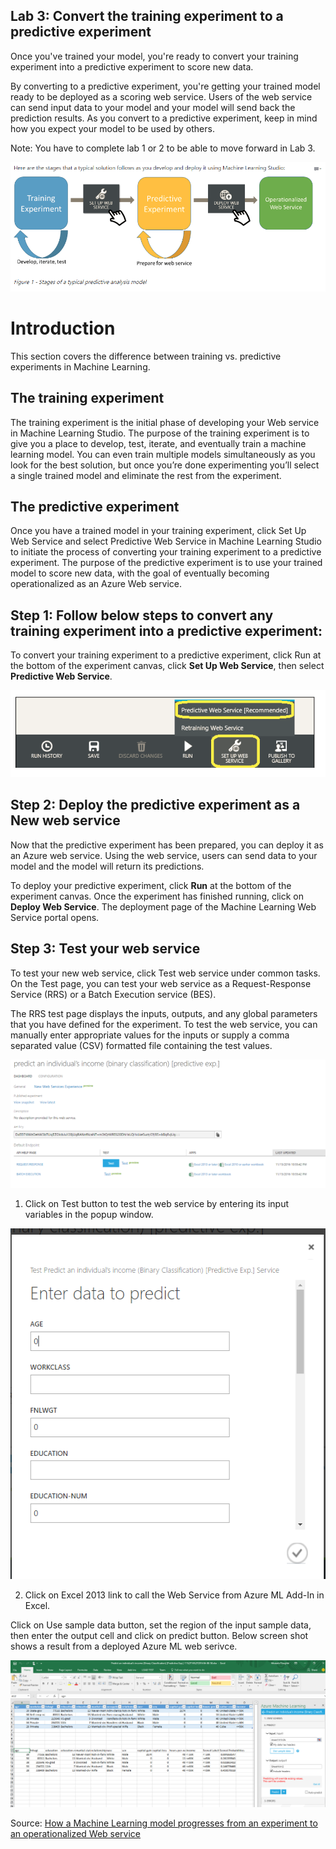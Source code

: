 
## Lab 3:  Convert the training experiment to a predictive experiment 

Once you've trained your model, you're ready to convert your training experiment into a predictive experiment to score new data.

By converting to a predictive experiment, you're getting your trained model ready to be deployed as a scoring web service. 
Users of the web service can send input data to your model and your model will send back the prediction results.
As you convert to a predictive experiment, keep in mind how you expect your model to be used by others.

Note: You have to complete lab 1 or 2 to be able to move forward in Lab 3.

![Stages of Typical Predictive Analysis Model](/Images/StagesOfTypicalPredictiveAnalysisModel.PNG)

# Introduction
This section covers the difference between training vs. predictive experiments in Machine Learning.

## The training experiment

The training experiment is the initial phase of developing your Web service in Machine Learning Studio. The purpose of the training experiment is to give you a place to develop, test, iterate, and eventually train a machine learning model. You can even train multiple models simultaneously as you look for the best solution, but once you’re done experimenting you’ll select a single trained model and eliminate the rest from the experiment.

## The predictive experiment

Once you have a trained model in your training experiment, click Set Up Web Service and select Predictive Web Service in Machine Learning Studio to initiate the process of converting your training experiment to a predictive experiment. The purpose of the predictive experiment is to use your trained model to score new data, with the goal of eventually becoming operationalized as an Azure Web service.

## Step 1: Follow below steps to convert any training experiment into a predictive experiment:

To convert your training experiment to a predictive experiment, click Run at the bottom of the experiment canvas, click **Set Up Web Service**, then select **Predictive Web Service**.

![Setup Web Service in Azure ML](/Images/SetupAzureMLWS.PNG)


## Step 2: Deploy the predictive experiment as a New web service

Now that the predictive experiment has been prepared, you can deploy it as an Azure web service.
Using the web service, users can send data to your model and the model will return its predictions.

To deploy your predictive experiment, click **Run** at the bottom of the experiment canvas. 
Once the experiment has finished running, click on **Deploy Web Service**.
The deployment page of the Machine Learning Web Service portal opens.

## Step 3: Test your web service 

To test your new web service, click Test web service under common tasks. On the Test page, you can test your web service as a Request-Response Service (RRS) or a Batch Execution service (BES).

The RRS test page displays the inputs, outputs, and any global parameters that you have defined for the experiment. To test the web service, you can manually enter appropriate values for the inputs or supply a comma separated value (CSV) formatted file containing the test values.

![Test Web Service in Azure ML](/Images/WSTestPortal.PNG)


1. Click on Test button to test the web service by entering its input variables in the popup window.

![Test Web Service Modal Window in Azure ML](/Images/TestWSModal.PNG)


2. Click on Excel 2013 link to call the Web Service from Azure ML Add-In in Excel.

Click on Use sample data button, set the region of the input sample data, then enter the output cell and click on predict button.
Below screen shot shows a result from a deployed Azure ML web serivce. 

![Azure ML Add-In in Excel](/Images/AzureMLAddIn.PNG)



Source: 
[How a Machine Learning model progresses from an experiment to an operationalized Web service](https://docs.microsoft.com/en-us/azure/machine-learning/machine-learning-model-progression-experiment-to-web-service)